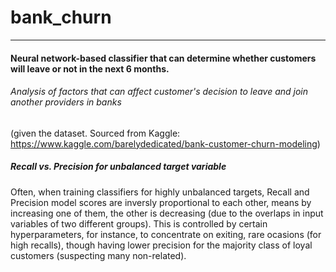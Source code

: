 # bank_churn
------------------------------------------------
#### Neural network-based classifier that can determine whether customers will leave or not in the next 6 months.

###### Analysis of factors that can affect customer's decision to leave and join another providers in banks
(given the dataset. Sourced from Kaggle: https://www.kaggle.com/barelydedicated/bank-customer-churn-modeling)

##### Recall vs. Precision for unbalanced target variable
Often, when training classifiers for highly unbalanced targets, Recall and Precision model scores are inversly proportional to each other, means by increasing one of them, the other is decreasing (due to the overlaps in input variables of two different groups). This is controlled by certain hyperparameters, for instance, to concentrate on exiting, rare ocasions (for high recalls), though having lower precision for the majority class of loyal customers (suspecting many non-related).

